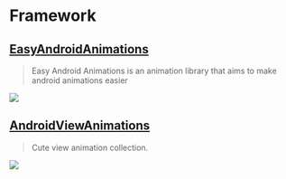 Framework
==

[EasyAndroidAnimations](https://github.com/2359media/EasyAndroidAnimations)
--
> Easy Android Animations is an animation library that aims to make android animations easier

![](https://raw.githubusercontent.com/2359media/EasyAndroidAnimations/master/demo.png)

[]()
--
>

[AndroidViewAnimations](https://github.com/daimajia/AndroidViewAnimations)
--
> Cute view animation collection.

![](https://camo.githubusercontent.com/c41223966bdfed2260dbbabbcbae648e5db542c6/687474703a2f2f7777332e73696e61696d672e636e2f6d773639302f3631306463303334677731656a37356d69327737376732306333306a623471722e676966)
